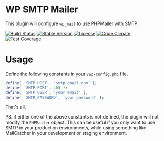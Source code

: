 # WP SMTP Mailer

This plugin will configure `wp_mail` to use PHPMailer with SMTP.

[![Build Status](https://api.travis-ci.org/dannyvankooten/wp-smtp-mailer.png?branch=master)](https://travis-ci.org/dannyvankooten/wp-smtp-mailer)
[![Stable Version](https://poser.pugx.org/dannyvankooten/wp-smtp-mailer/v/stable.svg)](https://packagist.org/packages/dannyvankooten/wp-smtp-mailer)
[![License](https://poser.pugx.org/dannyvankooten/wp-smtp-mailer/license.svg)](https://packagist.org/packages/dannyvankooten/wp-smtp-mailer)
[![Code Climate](https://codeclimate.com/github/dannyvankooten/wp-smtp-mailer/badges/gpa.svg)](https://codeclimate.com/github/dannyvankooten/wp-smtp-mailer)
[![Test Coverage](https://codeclimate.com/github/dannyvankooten/wp-smtp-mailer/badges/coverage.svg)](https://codeclimate.com/github/dannyvankooten/wp-smtp-mailer)

Usage
=========

Define the following constants in your `/wp-config.php` file.

```php
define( 'SMTP_HOST', 'smtp.gmail.com' );
define( 'SMTP_PORT', 465 );
define( 'SMTP_USER', 'your email' );
define( 'SMTP_PASSWORD', 'your password' );
```

That's all. 

PS. if either one of the above constants is not defined, the plugin will not modify the `PHPMailer` object. This can be useful if you only want to 
use SMTP in your production environments, while using something like MailCatcher in your development or staging environment.
